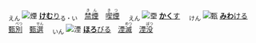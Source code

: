 <ruby><sub>えん</sub><br><img alt="煙" src="svg/煙2.svg" align="top"></ruby> <ins>[**けむ**り](https://jisho.org/search/けむ)</ins><sub>る・い</sub>　<ins>[<ruby>禁煙<rt>きん　　</rt></ruby>](https://jisho.org/search/禁煙)</ins>　[<ruby>喫煙<rt>きつ　　</rt></ruby>](https://jisho.org/search/喫煙)　
<ruby><sub>えん</sub><br><img alt="垔" src="svg/垔1.svg" align="top"></ruby> [**かく**す](https://jisho.org/search/隠す)　
<ruby><sub>けん</sub><br><img alt="甄" src="svg/甄3.svg" align="top"></ruby> [**みわ**ける](https://jisho.org/search/見分ける)　[<ruby>甄別<rt>　　べつ</rt></ruby>](https://cantonese.org/search.php?q=甄別)　[<ruby>甄選<rt>　　せん</rt></ruby>](https://cantonese.org/search.php?q=甄選)　
<ruby><sub>いん</sub><br><img alt="湮" src="svg/湮2.svg" align="top"></ruby> [**ほろ**びる](https://jisho.org/search/滅びる)　[<ruby>湮滅<rt>　　めつ</rt></ruby>](https://jisho.org/search/湮滅)　[<ruby>湮没<rt>　　ぼつ</rt></ruby>](https://jisho.org/search/湮没)　
